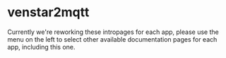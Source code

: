 # venstar2mqtt

Currently we're reworking these intropages for each app, please use the menu on the left to select other available documentation pages for each app, including this one.
